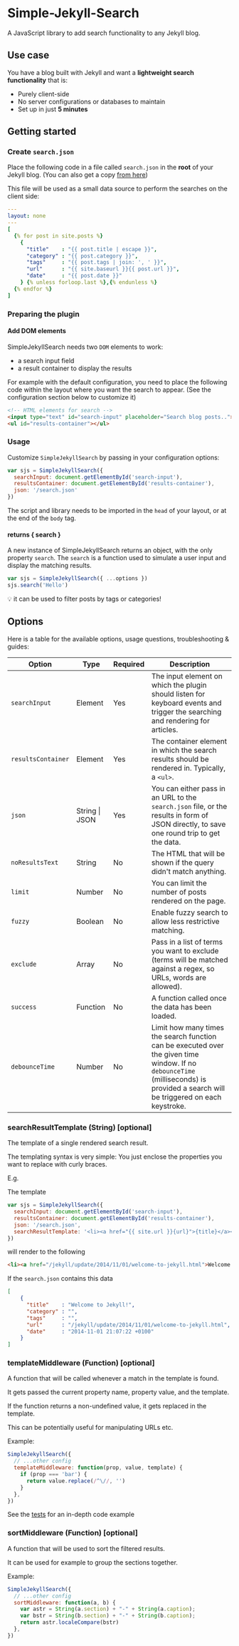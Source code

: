 # Simple-Jekyll-Search

A JavaScript library to add search functionality to any Jekyll blog.

## Use case

You have a blog built with Jekyll and want a **lightweight search functionality** that is:
- Purely client-side
- No server configurations or databases to maintain
- Set up in just **5 minutes**

## Getting started

### Create `search.json`

Place the following code in a file called `search.json` in the **root** of your Jekyll blog. 
(You can also get a copy [from here](/example/search.json))

This file will be used as a small data source to perform the searches on the client side:

```yaml
---
layout: none
---
[
  {% for post in site.posts %}
    {
      "title"    : "{{ post.title | escape }}",
      "category" : "{{ post.category }}",
      "tags"     : "{{ post.tags | join: ', ' }}",
      "url"      : "{{ site.baseurl }}{{ post.url }}",
      "date"     : "{{ post.date }}"
    } {% unless forloop.last %},{% endunless %}
  {% endfor %}
]
```

### Preparing the plugin

#### Add DOM elements

SimpleJekyllSearch needs two `DOM` elements to work:

- a search input field
- a result container to display the results

For example with the default configuration, 
you need to place the following code within the layout where you want the search to appear.
(See the configuration section below to customize it)

```html
<!-- HTML elements for search -->
<input type="text" id="search-input" placeholder="Search blog posts..">
<ul id="results-container"></ul>
```

### Usage

Customize `SimpleJekyllSearch` by passing in your configuration options:

```js
var sjs = SimpleJekyllSearch({
  searchInput: document.getElementById('search-input'),
  resultsContainer: document.getElementById('results-container'),
  json: '/search.json'
})
```

The script and library needs to be imported in the `head` of your layout, or at the end of the `body` tag.

#### returns { search }

A new instance of SimpleJekyllSearch returns an object, with the only property `search`.
The `search` is a function used to simulate a user input and display the matching results.


```js
var sjs = SimpleJekyllSearch({ ...options })
sjs.search('Hello')
```

💡 it can be used to filter posts by tags or categories!

## Options

Here is a table for the available options, usage questions, troubleshooting & guides:

| Option             | Type          | Required | Description                                                                                       |
|--------------------|---------------|----------|---------------------------------------------------------------------------------------------------|
| `searchInput`      | Element       | Yes      | The input element on which the plugin should listen for keyboard events and trigger the searching and rendering for articles. |
| `resultsContainer` | Element       | Yes      | The container element in which the search results should be rendered in. Typically, a `<ul>`.      |
| `json`             | String \| JSON | Yes      | You can either pass in an URL to the `search.json` file, or the results in form of JSON directly, to save one round trip to get the data. |
| `noResultsText`    | String        | No       | The HTML that will be shown if the query didn't match anything.                                    |
| `limit`            | Number        | No       | You can limit the number of posts rendered on the page.                                            |
| `fuzzy`            | Boolean       | No       | Enable fuzzy search to allow less restrictive matching.                                            |
| `exclude`          | Array         | No       | Pass in a list of terms you want to exclude (terms will be matched against a regex, so URLs, words are allowed). |
| `success`          | Function      | No       | A function called once the data has been loaded.                                                   |
| `debounceTime`     | Number        | No       | Limit how many times the search function can be executed over the given time window. If no `debounceTime` (milliseconds) is provided a search will be triggered on each keystroke. |

### searchResultTemplate (String) [optional]

The template of a single rendered search result.

The templating syntax is very simple: You just enclose the properties you want to replace with curly braces.

E.g.

The template

```js
var sjs = SimpleJekyllSearch({
  searchInput: document.getElementById('search-input'),
  resultsContainer: document.getElementById('results-container'),
  json: '/search.json',
  searchResultTemplate: '<li><a href="{{ site.url }}{url}">{title}</a></li>'
})
```

will render to the following

```html
<li><a href="/jekyll/update/2014/11/01/welcome-to-jekyll.html">Welcome to Jekyll!</a></li>
```

If the `search.json` contains this data

```json
[
    {
      "title"    : "Welcome to Jekyll!",
      "category" : "",
      "tags"     : "",
      "url"      : "/jekyll/update/2014/11/01/welcome-to-jekyll.html",
      "date"     : "2014-11-01 21:07:22 +0100"
    }
]
```

### templateMiddleware (Function) [optional]

A function that will be called whenever a match in the template is found.

It gets passed the current property name, property value, and the template.

If the function returns a non-undefined value, it gets replaced in the template.

This can be potentially useful for manipulating URLs etc.

Example:

```js
SimpleJekyllSearch({
  // ...other config
  templateMiddleware: function(prop, value, template) {
    if (prop === 'bar') {
      return value.replace(/^\//, '')
    }
  },
})
```

See the [tests](https://github.com/christian-fei/Simple-Jekyll-Search/blob/master/tests/Templater.test.js) for an in-depth code example

### sortMiddleware (Function) [optional]

A function that will be used to sort the filtered results.

It can be used for example to group the sections together.

Example:

```js
SimpleJekyllSearch({
  // ...other config
  sortMiddleware: function(a, b) {
    var astr = String(a.section) + "-" + String(a.caption);
    var bstr = String(b.section) + "-" + String(b.caption);
    return astr.localeCompare(bstr)
  },
})
```
